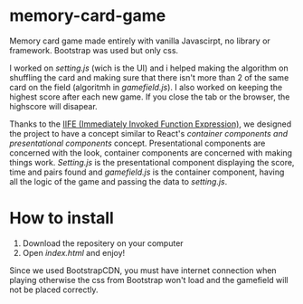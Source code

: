 # memory-card-game
Memory card game made entirely with vanilla Javascirpt, no library or framework.
Bootstrap was used but only css.


I worked on _setting.js_ (wich is the UI) and i helped making the algorithm on shuffling the card and making sure that there isn't more than 2 of the same card on the field (algoritmh in _gamefield.js_). 
I also worked on keeping the highest score after each new game. If you close the tab or the browser, the highscore will disapear.



Thanks to the [IIFE (Immediately Invoked Function Expression)](https://developer.mozilla.org/en-US/docs/Glossary/IIFE), we designed the project to have a concept similar to React's _container components and presentational components_ concept.
Presentational components are concerned with the look, container components are concerned with making things work.
_Setting.js_ is the presentational component displaying the score, time and pairs found and _gamefield.js_ is the container component, having all the logic of the game and passing the data to _setting.js_.




# How to install
1. Download the repositery on your computer
2. Open _index.html_ and enjoy! 

Since we used BootstrapCDN, you must have internet connection when playing otherwise the css from Bootstrap won't load and the gamefield will not be placed correctly. 
